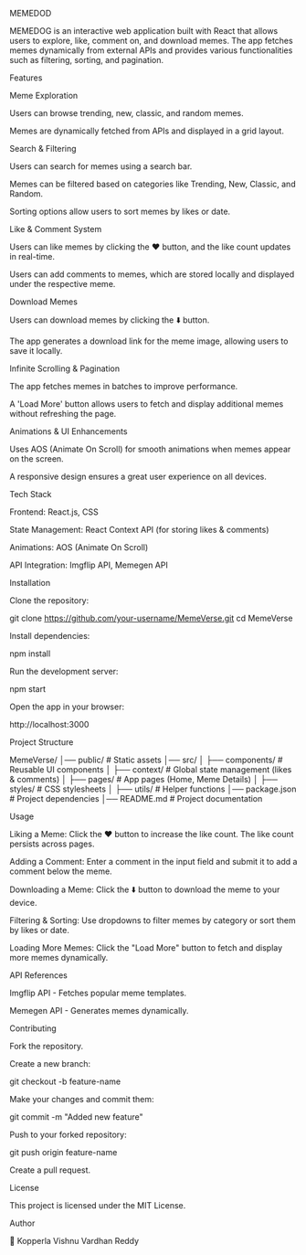 MEMEDOD

MEMEDOG is an interactive web application built with React that allows users to explore, like, comment on, and download memes. The app fetches memes dynamically from external APIs and provides various functionalities such as filtering, sorting, and pagination.

Features

Meme Exploration

Users can browse trending, new, classic, and random memes.

Memes are dynamically fetched from APIs and displayed in a grid layout.

Search & Filtering

Users can search for memes using a search bar.

Memes can be filtered based on categories like Trending, New, Classic, and Random.

Sorting options allow users to sort memes by likes or date.

Like & Comment System

Users can like memes by clicking the ❤️ button, and the like count updates in real-time.

Users can add comments to memes, which are stored locally and displayed under the respective meme.

Download Memes

Users can download memes by clicking the ⬇️ button.

The app generates a download link for the meme image, allowing users to save it locally.

Infinite Scrolling & Pagination

The app fetches memes in batches to improve performance.

A 'Load More' button allows users to fetch and display additional memes without refreshing the page.

Animations & UI Enhancements

Uses AOS (Animate On Scroll) for smooth animations when memes appear on the screen.

A responsive design ensures a great user experience on all devices.

Tech Stack

Frontend: React.js, CSS

State Management: React Context API (for storing likes & comments)

Animations: AOS (Animate On Scroll)

API Integration: Imgflip API, Memegen API

Installation

Clone the repository:

git clone https://github.com/your-username/MemeVerse.git
cd MemeVerse

Install dependencies:

npm install

Run the development server:

npm start

Open the app in your browser:

http://localhost:3000

Project Structure

MemeVerse/
│── public/         # Static assets
│── src/
│   ├── components/ # Reusable UI components
│   ├── context/    # Global state management (likes & comments)
│   ├── pages/      # App pages (Home, Meme Details)
│   ├── styles/     # CSS stylesheets
│   ├── utils/      # Helper functions
│── package.json    # Project dependencies
│── README.md       # Project documentation

Usage

Liking a Meme: Click the ❤️ button to increase the like count. The like count persists across pages.

Adding a Comment: Enter a comment in the input field and submit it to add a comment below the meme.

Downloading a Meme: Click the ⬇️ button to download the meme to your device.

Filtering & Sorting: Use dropdowns to filter memes by category or sort them by likes or date.

Loading More Memes: Click the "Load More" button to fetch and display more memes dynamically.

API References

Imgflip API - Fetches popular meme templates.

Memegen API - Generates memes dynamically.

Contributing

Fork the repository.

Create a new branch:

git checkout -b feature-name

Make your changes and commit them:

git commit -m "Added new feature"

Push to your forked repository:

git push origin feature-name

Create a pull request.

License

This project is licensed under the MIT License.

Author

👤 Kopperla Vishnu Vardhan Reddy
